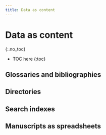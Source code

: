 ```yaml
---
title: Data as content
---
```


# Data as content
{:.no_toc}

* TOC here
{:toc}

## Glossaries and bibliographies



## Directories



## Search indexes



## Manuscripts as spreadsheets



